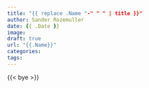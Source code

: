 ```yaml
---
title: "{{ replace .Name "-" " " | title }}"
author: Sander Rozemuller
date: {{ .Date }}
image: 
draft: true
url: "{{.Name}}"
categories:
tags:
---
```



{{< bye >}}
